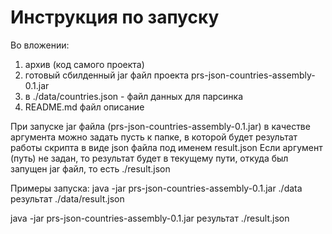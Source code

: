 # Инструкция по запуску
Во вложении: 
1. архив (код самого проекта)
2. готовый сбилденный jar файл проекта  prs-json-countries-assembly-0.1.jar
3. в ./data/countries.json - файл данных для парсинка
4. README.md файл описание


При запуске jar файла (prs-json-countries-assembly-0.1.jar) в качестве аргумента можно задать пусть к папке, 
в которой будет результат работы скрипта в виде json файла под именем result.json 
Если аргумент (путь) не задан, то результат будет в текущему пути, откуда был запущен jar файл, то есть ./result.json 

Примеры запуска:
java -jar prs-json-countries-assembly-0.1.jar ./data
  результат ./data/result.json

java -jar prs-json-countries-assembly-0.1.jar
результат ./result.json


